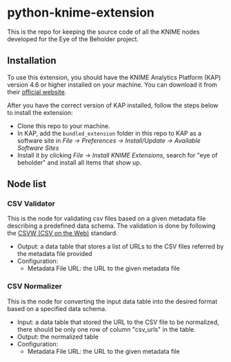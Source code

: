 # python-knime-extension

This is the repo for keeping the source code of all the KNIME nodes developed for the Eye of the Beholder project.

## Installation

To use this extension, you should have the KNIME Analytics Platform (KAP) version 4.6 or higher installed on your machine. You can download it from their [official website](https://www.knime.com/downloads).

After you have the correct version of KAP installed, follow the steps below to install the extension:
- Clone this repo to your machine.
- In KAP, add the `bundled_extension` folder in this repo to KAP as a software site in *File → Preferences → Install/Update → Available Software Sites*
- Install it by clicking *File → Install KNIME Extensions*, search for "eye of beholder" and install all items that show up.

## Node list

### CSV Validator

This is the node for validating csv files based on a given metadata file describing a predefined data schema. The validation is done by following the [CSVW (CSV on the Web)](https://www.w3.org/TR/tabular-data-primer/) standard.

- Output: a data table that stores a list of URLs to the CSV files referred by the metadata file provided
- Configuration:
    - Metadata File URL: the URL to the given metadata file

### CSV Normalizer

This is the node for converting the input data table into the desired format based on a specified data schema.

- Input: a data table that stored the URL to the CSV file to be normalized, there should be only one row of column "csv_urls" in the table.
- Output: the normalized table
- Configuration:
    - Metadata File URL: the URL to the given metadata file
